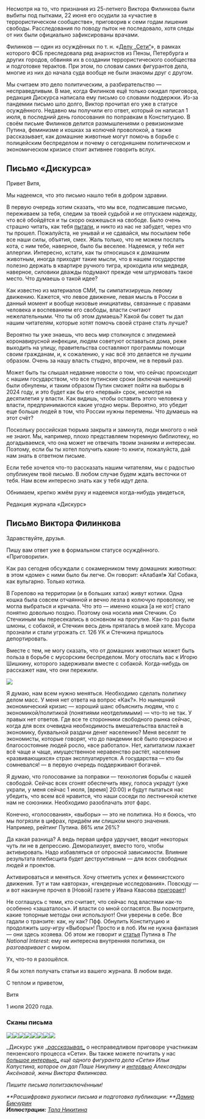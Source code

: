 Несмотря на то, что признания из 25-летнего Виктора Филинкова были выбиты под пытками, 22 июня его осудили за «участие в террористическом сообществе», приговорив к семи годам лишения свободы. Расследования по поводу пыток не последовало, хотя следы от них были официально зафиксированы врачами.

Филинков — один из осуждённых по т. н. «[Делу „Сети“](https://vk.com/discoursio?w=wall-89236419_9204)», в рамках которого ФСБ преследовала ряд анархистов из Пензы, Петербурга и других городов, обвиняя их в создании террористического сообщества и подготовке терактов. При этом, по словам самих фигурантов дела, многие из них до начала суда вообще не были знакомы друг с другом.

Мы считаем это дело политическим, а разбирательство — несправедливым. В мае, когда Филинков ещё только ожидал приговора, редакция Дискурса написала ему письмо со словами поддержки. Из-за пандемии письмо шло долго, Виктор прочитал его уже в статусе осуждённого. Недавно мы получили его ответ, который он написал 1 июля, в последний день голосования по поправкам в Конституцию. В своём письме Филинков делится размышлениями о ревизионизме Путина, феминизме и кошках за колючей проволокой, а также рассказывает, как домашние животные могут помочь в борьбе с полицейским беспределом и почему о сегодняшнем политическом и экономическом кризисе стоит активнее говорить вслух.

## Письмо «Дискурса»

Привет Витя,

Мы надеемся, что это письмо нашло тебя в добром здравии.

В первую очередь хотим сказать, что мы все, подписавшие письмо‌, переживаем за тебя, следим за твоей судьбой и не отпускаем надежду, что всё обойдётся и ты скоро окажешься на свободе. Было очень страшно читать, как тебя [пытали](https://zona.media/authors/97), и никто из нас не забудет, через что ты прошел. Пожалуйста, не унывай и не сдавайся, мы посылаем тебе все наши силы, объятия, смех. Жаль только, что не можем послать кота, с ним тебе, наверное, было бы веселее. Надеемся, у тебя нет аллергии. Интересно, кстати, как ты относишься к домашним животным, иногда приходят такие мысли, что в нашем государстве полезно держать в квартире ручного тигра, крокодила или медведя, наверное, силовики дважды подумают прежде чем штурмовать такое место. Что думаешь о такой идее?

Как известно из материалов СМИ, ты симпатизируешь левому движению. Кажется, что левое движение, левая мысль в России в данный момент и вообще низовые инициативы, связанные с правами человека и воспеванием его свободы, власти считают нежелательными. Что ты об этом думаешь? Какой бы совет ты дал нашим читателям, которые хотят помочь своей стране стать лучше?

Вероятно ты уже знаешь, что весь мир столкнулся с эпидемией коронавирусной инфекции, людям советуют оставаться дома, реже выходить на улицу, правительства составляют программы помощи своим гражданам, и, к сожалению, у нас всё это делается не лучшим образом. Очень за нашу власть стыдно, впрочем, не в первый раз.

Может быть ты слышал недавние новости о том, что сейчас происходит с нашим государством, что все путинские сроки (включая нынешний) были обнулены, и таким образом Путин сможет пойти на выборы в 2024 году, и это будет как бы его «первый» срок, несмотря на десятилетия у власти. Как видишь, чтобы оставить этого человека у власти, предпринимаются какие угодно меры. Вероятно, это убедит еще больше людей в том, что России нужны перемены. Что думаешь на этот счёт?

Поскольку российская тюрьма закрыта и замкнута, люди многого о ней не знают. Мы, например, плохо представляем тюремную библиотеку, но догадываемся, что она может не отвечать твоим знаниям и интересам. Поэтому, если бы ты хотел получить какие-то книги, пожалуйста, дай нам знать в ответном письме.

Если тебе хочется что-то рассказать нашим читателям, мы с радостью опубликуем твоё письмо. В любом случае будем ждать весточки от тебя. Нам всем интересно знать как у тебя идут дела.

Обнимаем, крепко жмём руку и надеемся когда-нибудь увидеться,

Редакция журнала «Дискурс»

## Письмо Виктора Филинкова

Здравствуйте, друзья.

Пишу вам ответ уже в формальном статусе осуждённого. «Приговорили».

Как раз сегодня обсуждали с сокамерником тему домашних животных: в этом «доме» с ними было бы легче. Он говорит: «Алабая!**»** Ха! Собака, как вульгарно. Только котика.

В Горелово на территории (и в больших хатах) живут котики. Одна кошка была совсем отчаянной и вечно лезла в колючую проволоку, не могла выбраться и кричала. Что это — именно кошка [а не кот] стало понятно довольно поздно. Поэтому она носила имя Стечкин. Со Стечкиным мы пересекались в основном на прогулке. Как-то раз были шмоны, с собакой, и Стечкин весь день пряталась в моей хате. Мусора прознали и стали угрожать ст. 126 УК‌ и Стечкина пришлось депортировать. 

Вместе с тем, не могу сказать, что от домашних животных может быть польза в борьбе с мусорским беспределом. Могу отослать вас к Игорю Шишкину, которого задерживали вместе с собакой. Когда-нибудь он расскажет нам, что они пережили.

![](https://assets.discours.io/unsafe/900x/production/image/02e32ac0-cc30-11ea-b566-d583a984fc8e.jpg)

Я думаю, нам всем нужно меняться. Необходимо сделать политику делом масс. У меня нет ответа на вопрос «Как?». Но нынешний экономический кризис — хороший шанс объяснить людям, что с экономикой/политикой (понятиями неотделимыми) — что-то не так. У правых нет ответов. Где все те сторонники свободного рынка сейчас, когда для всех очевидна необходимость вмешательства властей в экономику, буквальной раздачи денег населению? Меня веселят те экономисты, которые говорят, что до пандемии всё было прекрасно и благосостояние людей росло, «все работало». Нет, капитализм лажает всё чаще и чаще, имущественное неравенство растёт, население «развивающихся» стран эксплуатируется. А государства — кто бы сомневался! — в первую очередь поддерживают богачей.

Я думаю, что голосование за поправки — технология борьбы с нашей свободой. Сейчас всех сгонят обеспечить явку, голоса украдут (уже украли, у меня сейчас 1 июля, [время] 20:00) и будут пытаться нас убедить, что всем всё нравится, что наши соседи по лестничной клетке нам не союзники. Необходимо разоблачать этот фарс.

Конечно, «голосования», «выборы» — это не политика. Но я боюсь, что мы погрязли в цифрах, придаём им слишком много значения. Например, рейтинг Путина. 86% или 26%?

Да какая разница? А ведь первая цифра удручает, вводит некоторых чуть ли не в депрессию. Деморализует, вместо того, чтобы активировать. Надо избавляться от опросной зависимости. Влияние результата плебисцита будет деструктивным — для всех свободных людей и проектов.

Активироваться и меняться. Хочу отметить успех и феминистского движения. Тут и там «авторка», «гендерные исследования». Повсюду — и вот накануне прочел в [Новой] газете у Ивана Квасова [пригорает](https://novayagazeta.ru/articles/2020/06/22/85956-tovarisch-avtorka)!

Не соглашусь с теми, кто считает, что сейчас под властями как-то особенно «зашаталось». И власти со мной согласятся. Вы посмотрите, какие топорные методы они используют! Они уверены в себе. Все гадали о транзите: как, ну как? Пфф. Обнулить Конституцию и продолжить шоу-игру «Выборы»! Просто и в лоб. Им не нужна фантазия — они здесь хозяева. Об этом же говорит и [статья](https://nationalinterest.org/feature/vladimir-putin-real-lessons-75th-anniversary-world-war-ii-162982) Путина в _The National Interest_: ему не интересна внутренняя политика, он _разговаривает_ с миром.

Ух, что-то я разошёлся.

Я бы хотел получать статьи из вашего журнала. В любом виде.

С теплом и приветом,

Витя

1 июля 2020 года.

### Сканы письма

![](https://assets.discours.io/unsafe/900x/production/image/89445c20-c2b1-11ea-9463-23ea12e805cc.jpeg)![](https://assets.discours.io/unsafe/900x/production/image/96e12980-c2b1-11ea-9463-23ea12e805cc.jpeg)![](https://assets.discours.io/unsafe/900x/production/image/a0538710-c2b1-11ea-9463-23ea12e805cc.jpeg)![](https://assets.discours.io/unsafe/900x/production/image/a90b2020-c2b1-11ea-9463-23ea12e805cc.jpeg)![](https://assets.discours.io/unsafe/900x/production/image/b3f3f110-c2b1-11ea-9463-23ea12e805cc.jpeg)![](https://assets.discours.io/unsafe/900x/production/image/be1887a0-c2b1-11ea-9463-23ea12e805cc.jpeg)![](https://assets.discours.io/unsafe/900x/production/image/c8f26470-c2b1-11ea-9463-23ea12e805cc.jpeg)![](https://assets.discours.io/unsafe/900x/production/image/d458a2c0-c2b1-11ea-9463-23ea12e805cc.jpeg)

_Дискурс уже __[рассказывал_](https://vk.com/discoursio?w=wall-89236419_9204)_ о несправедливом приговоре участникам пензенского процесса «Сети». Вы также можете почитать у нас __[большое интервью_](https://discours.io/articles/social/pytki-skvoty-i-strit-art-istoriya-emigratsii-figuranta-dela-seti-ili-kapustina)_ ещё одного фигуранта дела «Сети» Ильи Капустина, которое он дал Паше Никулину и [интервью](https://discours.io/articles/social/honored-terrorist) Александры Аксёновой, жены Виктора Филинкова._

_Пишите письма политзаключённым!_

_**Расшифровка рукописи письма и подготовка публикации: **[Дамир Бикчурин](https://discours.io/damir)  
**Иллюстрации:** [Тала Никитина](https://instagram.com/tala_mo_ve)_
